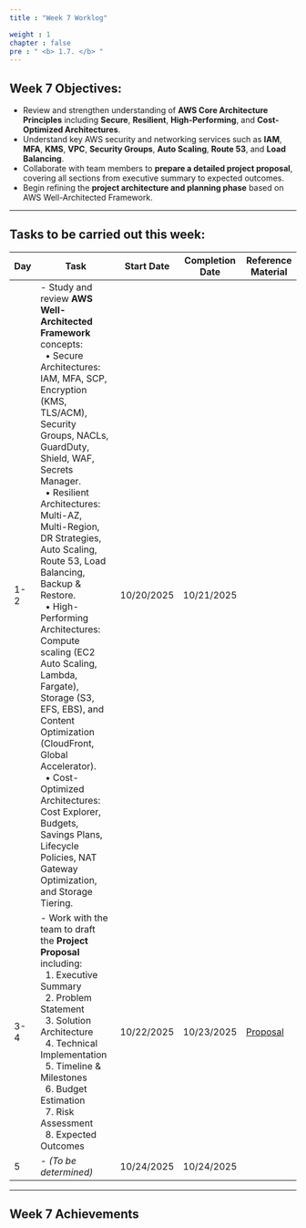 ```yaml
---
title : "Week 7 Worklog"

weight : 1 
chapter : false
pre : " <b> 1.7. </b> "
---
```

## Week 7 Objectives:
- Review and strengthen understanding of **AWS Core Architecture Principles** including **Secure**, **Resilient**, **High-Performing**, and **Cost-Optimized Architectures**.  
- Understand key AWS security and networking services such as **IAM**, **MFA**, **KMS**, **VPC**, **Security Groups**, **Auto Scaling**, **Route 53**, and **Load Balancing**.  
- Collaborate with team members to **prepare a detailed project proposal**, covering all sections from executive summary to expected outcomes.  
- Begin refining the **project architecture and planning phase** based on AWS Well-Architected Framework.

---

## Tasks to be carried out this week:

| Day | Task | Start Date | Completion Date | Reference Material |
|-----|------|------------|-----------------|-------------------|
| 1-2 | - Study and review **AWS Well-Architected Framework** concepts:<br>&nbsp;&nbsp;• Secure Architectures: IAM, MFA, SCP, Encryption (KMS, TLS/ACM), Security Groups, NACLs, GuardDuty, Shield, WAF, Secrets Manager.<br>&nbsp;&nbsp;• Resilient Architectures: Multi-AZ, Multi-Region, DR Strategies, Auto Scaling, Route 53, Load Balancing, Backup & Restore.<br>&nbsp;&nbsp;• High-Performing Architectures: Compute scaling (EC2 Auto Scaling, Lambda, Fargate), Storage (S3, EFS, EBS), and Content Optimization (CloudFront, Global Accelerator).<br>&nbsp;&nbsp;• Cost-Optimized Architectures: Cost Explorer, Budgets, Savings Plans, Lifecycle Policies, NAT Gateway Optimization, and Storage Tiering. | 10/20/2025 | 10/21/2025 | |
| 3-4 | - Work with the team to draft the **Project Proposal** including:<br>&nbsp;&nbsp;1. Executive Summary<br>&nbsp;&nbsp;2. Problem Statement<br>&nbsp;&nbsp;3. Solution Architecture<br>&nbsp;&nbsp;4. Technical Implementation<br>&nbsp;&nbsp;5. Timeline & Milestones<br>&nbsp;&nbsp;6. Budget Estimation<br>&nbsp;&nbsp;7. Risk Assessment<br>&nbsp;&nbsp;8. Expected Outcomes | 10/22/2025 | 10/23/2025 | [Proposal](https://docs.google.com/document/d/1LPlnST1PFrpnswfhlIJCtlF_JvGE81YZZtocSGnTKIE/edit?tab=t.0) |
| 5 | - *(To be determined)* | 10/24/2025 | 10/24/2025 |  |

---

## Week 7 Achievements